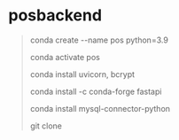 # posbackend
>conda create --name pos python=3.9
>
>conda activate pos
>
>conda install uvicorn, bcrypt
>
>conda install -c conda-forge fastapi
>
>conda install mysql-connector-python
>
>git clone 

